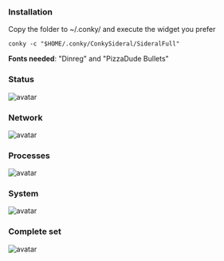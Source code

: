 ### Installation
Copy the folder to ~/.conky/ and execute the widget you prefer

`conky -c "$HOME/.conky/ConkySideral/SideralFull"`

**Fonts needed**: "Dinreg" and "PizzaDude Bullets"

### Status
![avatar](http://i.imgur.com/p60uUAC.png)

### Network
![avatar](http://i.imgur.com/s5uM9T5.jpg)

### Processes
![avatar](http://i.imgur.com/b0Ppa4p.png)

### System
![avatar](http://i.imgur.com/v6g0zI1.png)

### Complete set
![avatar](http://i.imgur.com/IPM0XDI.png)
